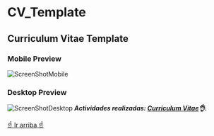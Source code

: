 # CV_Template
## Curriculum Vitae Template
### Mobile Preview
![ScreenShotMobile](https://github.com/ENPANADA/CV_Template/assets/92269511/31d74b2a-6cd7-48da-a720-faa1a3e23fda)
### Desktop Preview
![ScreenShotDesktop](https://github.com/ENPANADA/CV_Template/assets/92269511/5819da8d-f9ce-4d1a-8773-5a0b38c661f0)
***Actividades realizadas: [Curriculum Vitae](https://enpanada.github.io/CV_Template/)👌.***

[☝️ Ir arriba ☝️](#cv-template)
